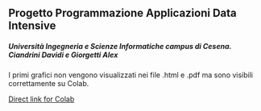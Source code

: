 ## Progetto Programmazione Applicazioni Data Intensive
##### Università Ingegneria e Scienze Informatiche campus di Cesena. Ciandrini Davidi e Giorgetti Alex

I primi grafici non vengono visualizzati nei file .html e .pdf ma sono visibili correttamente su Colab.

[Direct link for Colab](https://colab.research.google.com/github/alexgiorgetti/DataIntensive_Car_Prediction_Project/blob/main/Progetto_Programmazione_Data_Intensive.ipynb)
